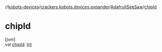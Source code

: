 //[kobots-devices](../../../index.md)/[crackers.kobots.devices.expander](../index.md)/[AdafruitSeeSaw](index.md)/[chipId](chip-id.md)

# chipId

[jvm]\
val [chipId](chip-id.md): [Int](https://kotlinlang.org/api/latest/jvm/stdlib/kotlin/-int/index.html)
